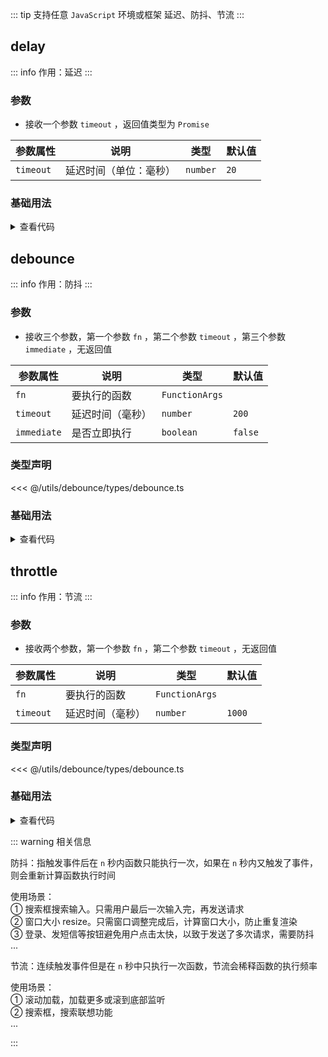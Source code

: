 <script setup>
import { useAddNumInOutlineLabel } from '../../.vitepress/utils/createElement.ts'
useAddNumInOutlineLabel(3)

import delay from './delay.vue'
import debounce from './debounce.vue'
import throttle from './throttle.vue'
</script>

<!-- # 延迟、防抖、节流 -->

::: tip 支持任意 `JavaScript` 环境或框架
延迟、防抖、节流
:::

<!-- <description-popover :num="3" :tagNameList="['浏览器','Node']" /> -->

## delay

::: info 作用：延迟
:::

<!-- <description :isShowIcon="false" description="延迟" /> -->

### 参数

- 接收一个参数 `timeout` ，返回值类型为 `Promise`

| **参数属性** | **说明**               | **类型** | **默认值** |
| ------------ | ---------------------- | -------- | ---------- |
| `timeout`    | 延迟时间（单位：毫秒） | `number` | `20`       |

### 基础用法

<delay />

<details>

<summary>查看代码</summary>

<<< @/utils/debounce/delay.vue

</details>

## debounce

::: info 作用：防抖
:::

<!-- <description :isShowIcon="false" description="防抖" /> -->

### 参数

- 接收三个参数，第一个参数 `fn` ，第二个参数 `timeout` ，第三个参数 `immediate` ，无返回值

| **参数属性** | **说明**         | **类型**       | **默认值** |
| ------------ | ---------------- | -------------- | ---------- |
| `fn`         | 要执行的函数     | `FunctionArgs` |            |
| `timeout`    | 延迟时间（毫秒） | `number`       | `200`      |
| `immediate`  | 是否立即执行     | `boolean`      | `false`    |

### 类型声明

<<< @/utils/debounce/types/debounce.ts

### 基础用法

<debounce />

<details>

<summary>查看代码</summary>

<<< @/utils/debounce/debounce.vue

</details>

## throttle

::: info 作用：节流
:::

<!-- <description :isShowIcon="false" description="节流" /> -->

### 参数

- 接收两个参数，第一个参数 `fn` ，第二个参数 `timeout` ，无返回值

| **参数属性** | **说明**         | **类型**       | **默认值** |
| ------------ | ---------------- | -------------- | ---------- |
| `fn`         | 要执行的函数     | `FunctionArgs` |            |
| `timeout`    | 延迟时间（毫秒） | `number`       | `1000`     |

### 类型声明

<<< @/utils/debounce/types/debounce.ts

### 基础用法

<throttle />

<details>

<summary>查看代码</summary>

<<< @/utils/debounce/throttle.vue

</details>

::: warning 相关信息

防抖：指触发事件后在 `n` 秒内函数只能执行一次，如果在 `n` 秒内又触发了事件，则会重新计算函数执行时间

使用场景：  
 ① 搜索框搜索输入。只需用户最后一次输入完，再发送请求  
 ② 窗口大小 resize。只需窗口调整完成后，计算窗口大小，防止重复渲染  
 ③ 登录、发短信等按钮避免用户点击太快，以致于发送了多次请求，需要防抖  
 ...

节流：连续触发事件但是在 `n` 秒中只执行一次函数，节流会稀释函数的执行频率

使用场景：  
 ① 滚动加载，加载更多或滚到底部监听  
 ② 搜索框，搜索联想功能  
 ...

:::
